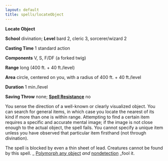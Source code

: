 ```yaml
---
layout: default
title: spells/locateObject
---
```

 **Locate Object**

**School** divination; **Level** bard 2, cleric 3, sorcerer/wizard 2

**Casting Time** 1 standard action

**Components** V, S, F/DF (a forked twig)

**Range** long (400 ft. + 40 ft./level)

**Area** circle, centered on you, with a radius of 400 ft. + 40 ft./level

**Duration** 1 min./level

**Saving Throw** none; **[Spell Resistance](../glossary#_spell-resistance)** no

You sense the direction of a well-known or clearly visualized object. You can search for general items, in which case you locate the nearest of its kind if more than one is within range. Attempting to find a certain item requires a specific and accurate mental image; if the image is not close enough to the actual object, the spell fails. You cannot specify a unique item unless you have observed that particular item firsthand (not through divination).

The spell is blocked by even a thin sheet of lead. Creatures cannot be found by this spell. _ [Polymorph any object](polymorphAnyObject#_polymorph-any-object) _and_ [nondetection](nondetection#_nondetection) _fool it.

